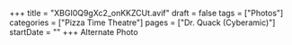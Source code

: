 +++
title = "XBGI0Q9gXc2_onKKZCUt.avif"
draft = false
tags = ["Photos"]
categories = ["Pizza Time Theatre"]
pages = ["Dr. Quack (Cyberamic)"]
startDate = ""
+++
Alternate Photo

